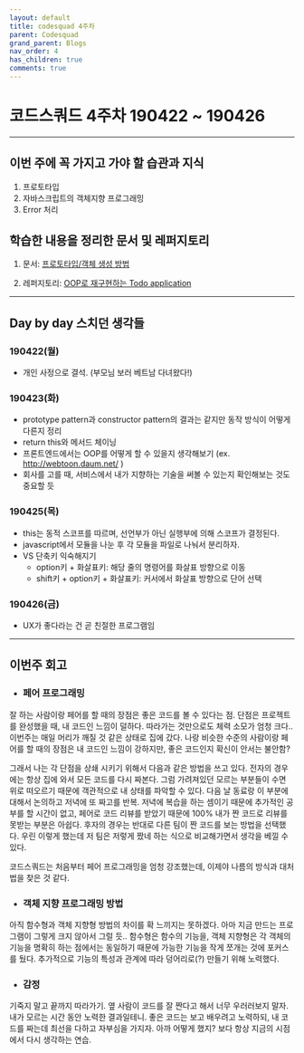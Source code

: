 ```yaml
---
layout: default
title: codesquad 4주차
parent: Codesquad
grand_parent: Blogs
nav_order: 4
has_children: true
comments: true
---
```


# 코드스쿼드 4주차 190422 ~ 190426

---

## 이번 주에 꼭 가지고 가야 할 습관과 지식

1. 프로토타입
2. 자바스크립트의 객체지향 프로그래밍
3. Error 처리

## 학습한 내용을 정리한 문서 및 레퍼지토리

1. 문서: [프로토타입/객체 생성 방법](https://leehwarang.github.io//docs/tech/js_oop.html)

2. 레퍼지토리: [OOP로 재구현하는 Todo application](https://github.com/leehwarang/codesquad/tree/master/step5)

---

## Day by day 스치던 생각들

### 190422(월)

- 개인 사정으로 결석. (부모님 보러 베트남 다녀왔다!)

### 190423(화)

- prototype pattern과 constructor pattern의 결과는 같지만 동작 방식이 어떻게 다른지 정리
- return this와 메서드 체이닝
- 프론트엔드에서는 OOP를 어떻게 할 수 있을지 생각해보기 (ex. http://webtoon.daum.net/ )
- 회사를 고를 때, 서비스에서 내가 지향하는 기술을 써볼 수 있는지 확인해보는 것도 중요할 듯

### 190425(목)

- this는 동적 스코프를 따르며, 선언부가 아닌 실행부에 의해 스코프가 결정된다.
- javascript에서 모듈을 나눈 후 각 모듈을 파일로 나눠서 분리하자.
- VS 단축키 익숙해지기
  - option키 + 화살표키: 해당 줄의 명령어를 화살표 방향으로 이동
  - shift키 + option키 + 화살표키: 커서에서 화살표 방향으로 단어 선택

### 190426(금)

- UX가 좋다라는 건 곧 친절한 프로그램임

---

## 이번주 회고

- ### 페어 프로그래밍

잘 하는 사람이랑 페어를 할 때의 장점은 좋은 코드를 볼 수 있다는 점. 단점은 프로젝트를 완성했을 때, 내 코드인 느낌이 덜하다. 따라가는 것만으로도 체력 소모가 엄청 크다.. 이번주는 매일 머리가 깨질 것 같은 상태로 집에 갔다. 나랑 비슷한 수준의 사람이랑 페어를 할 때의 장점은 내 코드인 느낌이 강하지만, 좋은 코드인지 확신이 안서는 불안함?

그래서 나는 각 단점을 상쇄 시키기 위해서 다음과 같은 방법을 쓰고 있다. 전자의 경우에는 항상 집에 와서 모든 코드를 다시 짜본다. 그럼 가려져있던 모르는 부분들이 수면 위로 떠오르기 때문에 객관적으로 내 상태를 파악할 수 있다. 다음 날 동료랑 이 부분에 대해서 논의하고 저녁에 또 짜고를 반복. 저녁에 복습을 하는 셈이기 때문에 추가적인 공부를 할 시간이 없고, 페어로 코드 리뷰를 받았기 때문에 100% 내가 짠 코드로 리뷰를 못받는 부분은 아쉽다. 후자의 경우는 반대로 다른 팀이 짠 코드를 보는 방법을 선택했다. 우린 이렇게 했는데 저 팀은 저렇게 짰네 하는 식으로 비교해가면서 생각을 베낄 수 있다.

코드스쿼드는 처음부터 페어 프로그래밍을 엄청 강조했는데, 이제야 나름의 방식과 대처 법을 찾은 것 같다.

- ### 객체 지향 프로그래밍 방법

아직 함수형과 객체 지향형 방법의 차이를 확 느끼지는 못하겠다. 아마 지금 만드는 프로그램이 그렇게 크지 않아서 그럴 듯.. 함수형은 함수의 기능을, 객체 지향형은 각 객체의 기능을 명확히 하는 점에서는 동일하기 때문에 가능한 기능을 작게 쪼개는 것에 포커스를 뒀다. 추가적으로 기능의 특성과 관계에 따라 덩어리로(?) 만들기 위해 노력했다.

- ### 감정

기죽지 말고 끝까지 따라가기. 옆 사람이 코드를 잘 짠다고 해서 너무 우러러보지 말자. 내가 모르는 시간 동안 노력한 결과일테니. 좋은 코드는 보고 배우려고 노력하되, 내 코드를 짜는데 최선을 다하고 자부심을 가지자. 아까 어떻게 했지? 보다 항상 지금의 시점에서 다시 생각하는 연습.
